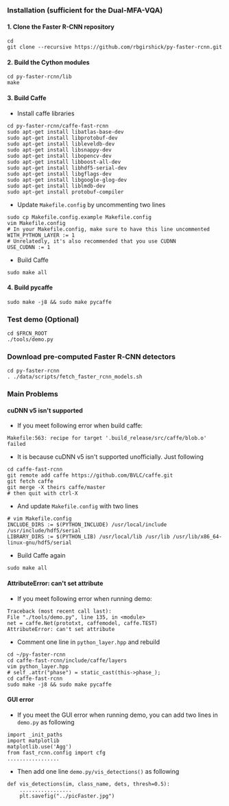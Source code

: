 ### Installation (sufficient for the Dual-MFA-VQA)
#### 1. Clone the Faster R-CNN repository
``` 
cd
git clone --recursive https://github.com/rbgirshick/py-faster-rcnn.git
```

#### 2. Build the Cython modules
``` 
cd py-faster-rcnn/lib
make
```

#### 3. Build Caffe 

- Install caffe libraries
``` 
cd py-faster-rcnn/caffe-fast-rcnn
sudo apt-get install libatlas-base-dev
sudo apt-get install libprotobuf-dev
sudo apt-get install libleveldb-dev
sudo apt-get install libsnappy-dev
sudo apt-get install libopencv-dev
sudo apt-get install libboost-all-dev
sudo apt-get install libhdf5-serial-dev
sudo apt-get install libgflags-dev
sudo apt-get install libgoogle-glog-dev
sudo apt-get install liblmdb-dev
sudo apt-get install protobuf-compiler
```

- Update `Makefile.config` by uncommenting two lines
``` 
sudo cp Makefile.config.example Makefile.config
vim Makefile.config
# In your Makefile.config, make sure to have this line uncommented
WITH_PYTHON_LAYER := 1
# Unrelatedly, it's also recommended that you use CUDNN
USE_CUDNN := 1
```
- Build Caffe
``` 
sudo make all
```


#### 4. Build pycaffe
``` 
sudo make -j8 && sudo make pycaffe
```

### Test demo (Optional)
``` 
cd $FRCN_ROOT
./tools/demo.py
```


### Download pre‐computed Faster R‐CNN detectors
``` 
cd py-faster-rcnn
. ./data/scripts/fetch_faster_rcnn_models.sh
```





### Main Problems
#### cuDNN v5 isn't supported
- If you meet following error when build caffe:
``` 
Makefile:563: recipe for target '.build_release/src/caffe/blob.o' failed
```
- It is because cuDNN v5 isn't supported unofficially. Just following

``` 
cd caffe-fast-rcnn
git remote add caffe https://github.com/BVLC/caffe.git
git fetch caffe
git merge -X theirs caffe/master
# then quit with ctrl-X
```
- And update `Makefile.config` with two lines
``` 
# vim Makefile.config
INCLUDE_DIRS := $(PYTHON_INCLUDE) /usr/local/include /usr/include/hdf5/serial 
LIBRARY_DIRS := $(PYTHON_LIB) /usr/local/lib /usr/lib /usr/lib/x86_64-linux-gnu/hdf5/serial
```

- Build Caffe again
``` 
sudo make all
```


#### AttributeError: can't set attribute

- If you meet following error when running demo:
``` 
Traceback (most recent call last):
File "./tools/demo.py", line 135, in <module>
net = caffe.Net(prototxt, caffemodel, caffe.TEST)
AttributeError: can't set attribute
```
- Comment one line in `python_layer.hpp` and rebuild
``` 
cd ~/py-faster-rcnn
cd caffe-fast-rcnn/include/caffe/layers
vim python_layer.hpp
# self_.attr("phase") = static_cast(this->phase_);
cd caffe-fast-rcnn
sudo make -j8 && sudo make pycaffe
```


#### GUI error
- If you meet the GUI error when running demo, you can add two lines in `demo.py` as following 
``` 
import _init_paths
import matplotlib
matplotlib.use('Agg')
from fast_rcnn.config import cfg
.................
```

- Then add one line `demo.py/vis_detections()` as following 
``` 
def vis_detections(im, class_name, dets, thresh=0.5):
    .................
    plt.savefig("../picFaster.jpg")
```

